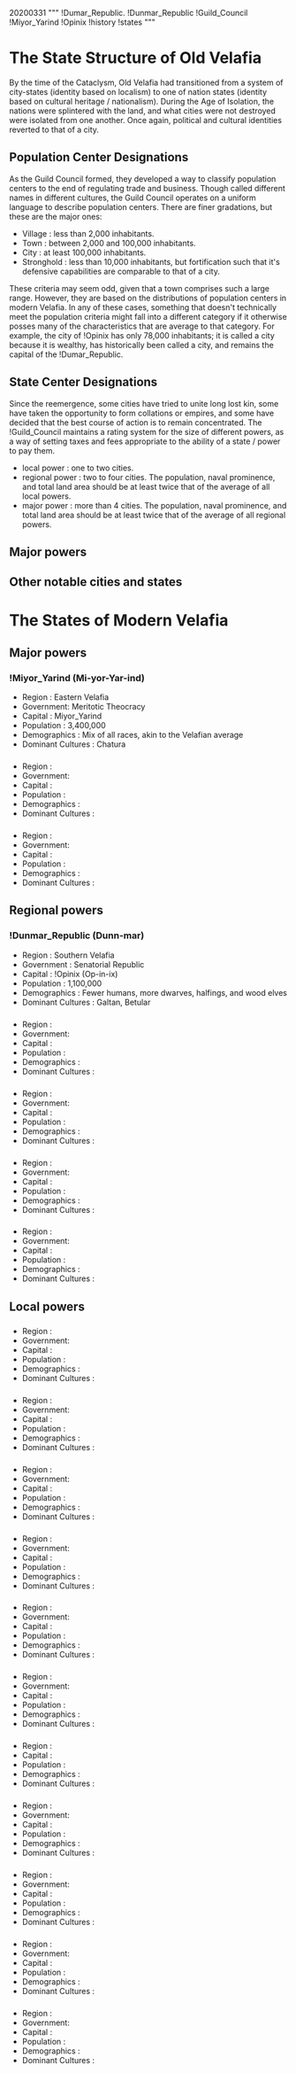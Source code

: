20200331
"""
!Dumar_Republic.
!Dunmar_Republic
!Guild_Council
!Miyor_Yarind
!Opinix
!history
!states
"""

# The State Structure of Old Velafia
By the time of the Cataclysm, Old Velafia had transitioned from a system of city-states (identity based on localism) to one of nation states (identity based on cultural heritage / nationalism). During the Age of Isolation, the nations were splintered with the land, and what cities were not destroyed were isolated from one another. Once again, political and cultural identities reverted to that of a city.  

## Population Center Designations
As the Guild Council formed, they developed a way to classify population centers to the end of regulating trade and business. Though called different names in different cultures, the Guild Council operates on a uniform language to describe population centers. There are finer gradations, but these are the major ones:
- Village : less than 2,000 inhabitants. 
- Town : between 2,000 and 100,000 inhabitants. 
- City : at least 100,000 inhabitants. 
- Stronghold : less than 10,000 inhabitants, but fortification such that it's defensive capabilities are comparable to that of a city.
  
These criteria may seem odd, given that a town comprises such a large range. However, they are based on the distributions of population centers in modern Velafia. In any of these cases, something that doesn't technically meet the population criteria might fall into a different category if it otherwise posses many of the characteristics that are average to that category. For example, the city of !Opinix has only 78,000 inhabitants; it is called a city because it is wealthy, has historically been called a city, and remains the capital of the !Dumar_Republic.  

## State Center Designations
Since the reemergence, some cities have tried to unite long lost kin, some have taken the opportunity to form collations or empires, and some have decided that the best course of action is to remain concentrated. The !Guild_Council maintains a rating system for the size of different powers, as a way of setting taxes and fees appropriate to the ability of a state / power to pay them.  
- local power : one to two cities.
- regional power : two to four cities. The population, naval prominence, and total land area should be at least twice that of the average of all local powers.
- major power : more than 4 cities. The population, naval prominence, and total land area should be at least twice that of the average of all regional powers.

## Major powers

## Other notable cities and states

# The States of Modern Velafia

## Major powers
### !Miyor_Yarind (Mi-yor-Yar-ind)
- Region : Eastern Velafia
- Government: Meritotic Theocracy
- Capital : Miyor_Yarind
- Population : 3,400,000
- Demographics : Mix of all races, akin to the Velafian average
- Dominant Cultures : Chatura

###
- Region : 
- Government:
- Capital : 
- Population : 
- Demographics :
- Dominant Cultures : 

###
- Region : 
- Government:
- Capital : 
- Population : 
- Demographics :
- Dominant Cultures :

## Regional powers
### !Dunmar_Republic (Dunn-mar)
- Region : Southern Velafia
- Government : Senatorial Republic
- Capital : !Opinix (Op-in-ix)
- Population : 1,100,000
- Demographics : Fewer humans, more dwarves, halfings, and wood elves
- Dominant Cultures : Galtan, Betular

###
- Region : 
- Government:
- Capital : 
- Population : 
- Demographics :
- Dominant Cultures :

###
- Region : 
- Government:
- Capital : 
- Population : 
- Demographics :
- Dominant Cultures :

###
- Region : 
- Government:
- Capital : 
- Population : 
- Demographics :
- Dominant Cultures :

###
- Region : 
- Government:
- Capital : 
- Population : 
- Demographics :
- Dominant Cultures :

## Local powers

###
- Region : 
- Government:
- Capital : 
- Population : 
- Demographics :
- Dominant Cultures :

###
- Region : 
- Government:
- Capital : 
- Population : 
- Demographics :
- Dominant Cultures :

###
- Region : 
- Government:
- Capital : 
- Population : 
- Demographics :
- Dominant Cultures :

###
- Region : 
- Government:
- Capital : 
- Population : 
- Demographics :
- Dominant Cultures :

###
- Region : 
- Government:
- Capital : 
- Population : 
- Demographics :
- Dominant Cultures :

###
- Region : 
- Government:
- Capital : 
- Population : 
- Demographics :
- Dominant Cultures :
###
- Region : 
- Capital : 
- Population : 
- Demographics :
- Dominant Cultures :

###
- Region : 
- Government:
- Capital : 
- Population : 
- Demographics :
- Dominant Cultures :

###
- Region : 
- Government:
- Capital : 
- Population : 
- Demographics :
- Dominant Cultures :

###
- Region : 
- Government:
- Capital : 
- Population : 
- Demographics :
- Dominant Cultures :

###
- Region : 
- Government:
- Capital : 
- Population : 
- Demographics :
- Dominant Cultures :